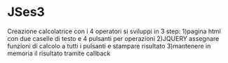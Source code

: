 # JSes3
Creazione calcolatrice con i 4 operatori
si sviluppi in 3 step:
1)pagina html con due caselle di testo e 4 pulsanti per operazioni
2)JQUERY assegnare funzioni di calcolo a tutti i pulsanti e stampare risultato
3)mantenere in memoria il risultato tramite callback  
